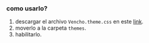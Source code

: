 ### como usarlo?

1. descargar el archivo `Vencho.theme.css` en este [link](https://mega.nz/file/v6YVWIqK#-hsOvEoBccg7wSoTgarYo46dkZ46fKLLByNkz6JHa0s).
2. moverlo a la carpeta `themes`. 
3. habilitarlo.

